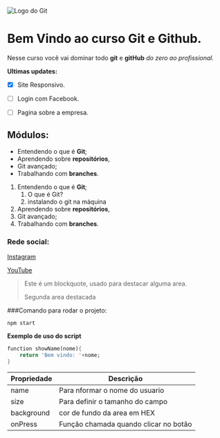 ![Logo do Git](https://enotas.com.br/blog/wp-content/uploads/2021/02/GitHub.jpg)

# Bem Vindo ao curso Git e Github.
Nesse curso você vai dominar todo **git** e **gitHub** _do zero ao profissional._

**Ultimas updates:**
- [X] Site Responsivo.
- [ ] Login com Facebook.
- [ ] Pagina sobre a empresa.


## Módulos:
* Entendendo o que é **Git**;
* Aprendendo sobre **repositórios**, 
* Git avançado;
* Trabalhando com **branches**.

1. Entendendo o que é **Git**;
    1. O que é Git?
    2. instalando o git na máquina
2. Aprendendo sobre **repositórios**, 
3. Git avançado;
4. Trabalhando com **branches**.

### Rede social:
[Instagram](https://instagram.com/sujeitoprogramador)

[YouTube](https://youtube.com/c/sujeitoprogramador)

>Este é um blockquote, usado para destacar alguma area.
>
>Segunda area destacada


###Comando para rodar o projeto:
```
npm start
```

**Exemplo de uso do script**
```dart
function showName(nome){
    return 'Bem vindo: '+nome;
}
```

Propriedade | Descrição
----------- | ---------
name | Para nformar o nome do usuario
size | Para definir o tamanho do campo
background | cor de fundo da area em HEX
onPress |  Função chamada quando clicar no botão 

